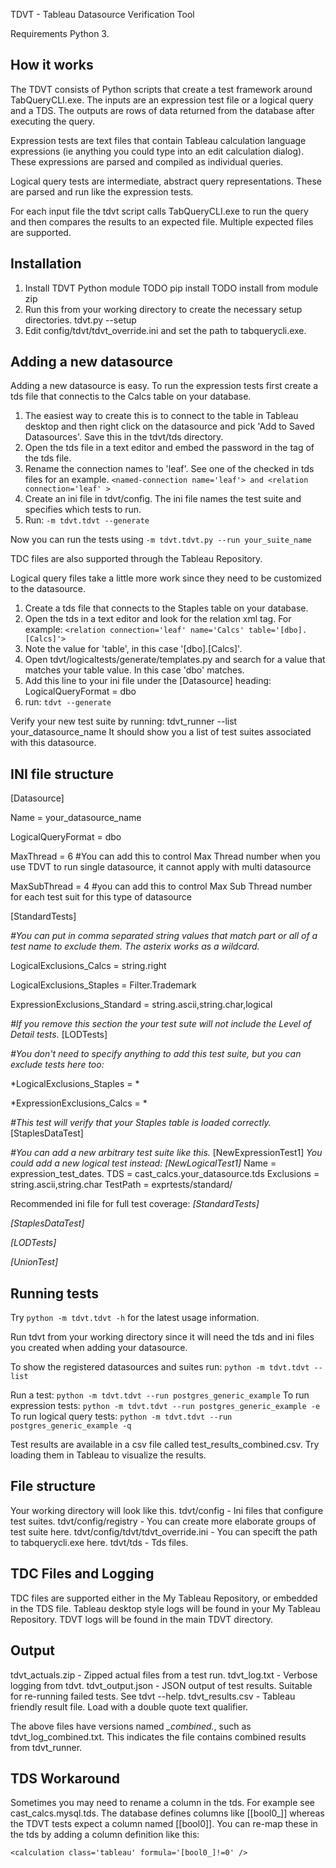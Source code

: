 TDVT - Tableau Datasource Verification Tool

Requirements
    Python 3.

How it works
---------------
The TDVT consists of Python scripts that create a test framework around TabQueryCLI.exe. The inputs are an expression test file or a logical query and a TDS. The outputs are rows of data returned from the database after executing the query.

Expression tests are text files that contain Tableau calculation language expressions (ie anything you could type into an edit calculation dialog). These expressions are parsed and compiled as individual queries.

Logical query tests are intermediate, abstract query representations. These are parsed and run like the expression tests.

For each input file the tdvt script calls TabQueryCLI.exe to run the query and then compares the results to an expected file. Multiple expected files are supported.


Installation
---------------

1. Install TDVT Python module
    TODO pip install
    TODO install from module zip
2. Run this from your working directory to create the necessary setup directories.
    tdvt.py --setup
3. Edit config/tdvt/tdvt_override.ini and set the path to tabquerycli.exe.

Adding a new datasource
---------------
Adding a new datasource is easy. To run the expression tests first create a tds file that connectis to the Calcs table on your database.
1. The easiest way to create this is to connect to the table in Tableau desktop and then right click on the datasource and pick 'Add to Saved Datasources'. Save this in the tdvt/tds directory.
2. Open the tds file in a text editor and embed the password in the <connection> tag of the tds file.
3. Rename the connection names to 'leaf'. See one of the checked in tds files for an example. `<named-connection name='leaf'> and <relation connection='leaf' >`
4. Create an ini file in tdvt/config. The ini file names the test suite and specifies which tests to run.
5. Run: `-m tdvt.tdvt --generate`

Now you can run the tests using `-m tdvt.tdvt.py --run your_suite_name`

TDC files are also supported through the Tableau Repository.

Logical query files take a little more work since they need to be customized to the datasource. 
1. Create a tds file that connects to the Staples table on your database.
2. Open the tds in a text editor and look for the relation xml tag. For example: `<relation connection='leaf' name='Calcs' table='[dbo].[Calcs]'>`
3. Note the value for 'table', in this case '[dbo].[Calcs]'.
4. Open tdvt/logicaltests/generate/templates.py and search for a value that matches your table value. In this case 'dbo' matches.
5. Add this line to your ini file under the [Datasource] heading: LogicalQueryFormat = dbo
6. run: `tdvt --generate`

Verify your new test suite by running: tdvt_runner --list your_datasource_name
It should show you a list of test suites associated with this datasource.

INI file structure
---------------
[Datasource]

Name = your_datasource_name

LogicalQueryFormat = dbo

MaxThread = 6   #You can add this to control Max Thread number when you use TDVT to run single datasource, it cannot apply with multi datasource

MaxSubThread = 4    #you can add this to control Max Sub Thread number for each test suit for this type of datasource

[StandardTests]

*\#You can put in comma separated string values that match part or all of a test name to exclude them. The asterix works as a wildcard.*

LogicalExclusions_Calcs = string.right

LogicalExclusions_Staples = Filter.Trademark

ExpressionExclusions_Standard = string.ascii,string.char,logical

*#If you remove this section the your test sute will not include the Level of Detail tests.*
[LODTests]

*\#You don't need to specify anything to add this test suite, but you can exclude tests here too:*

*LogicalExclusions_Staples = *

*ExpressionExclusions_Calcs = *

*#This test will verify that your Staples table is loaded correctly.* 
[StaplesDataTest]

*\#You can add a new arbitrary test suite like this.*
[NewExpressionTest1]
*You could add a new logical test instead:*
*[NewLogicalTest1]*
Name = expression_test_dates.
TDS = cast_calcs.your_datasource.tds
Exclusions = string.ascii,string.char
TestPath = exprtests/standard/

Recommended ini file for full test coverage:
*[StandardTests]*

*[StaplesDataTest]*

*[LODTests]*

*[UnionTest]*

Running tests
---------------
Try `python -m tdvt.tdvt -h` for the latest usage information.

Run tdvt from your working directory since it will need the tds and ini files you created when adding your datasource.

To show the registered datasources and suites run: `python -m tdvt.tdvt --list`

Run a test:
`python -m tdvt.tdvt --run postgres_generic_example`
To run expression tests:
`python -m tdvt.tdvt --run postgres_generic_example -e`
To run logical query tests:
`python -m tdvt.tdvt --run postgres_generic_example -q`

Test results are available in a csv file called test_results_combined.csv. Try loading them in Tableau to visualize the results.


File structure
---------------
Your working directory will look like this.
        tdvt/config - Ini files that configure test suites.
        tdvt/config/registry - You can create more elaborate groups of test suite here.
        tdvt/config/tdvt/tdvt_override.ini - You can specift the path to tabquerycli.exe here.
        tdvt/tds - Tds files.

TDC Files and Logging
---------------
TDC files are supported either in the My Tableau Repository, or embedded in the TDS file.
Tableau desktop style logs will be found in your My Tableau Repository. TDVT logs will be found in the main TDVT directory.

Output
---------------
tdvt_actuals.zip - Zipped actual files from a test run.
tdvt_log.txt - Verbose logging from tdvt.
tdvt_output.json - JSON output of test results. Suitable for re-running failed tests. See tdvt --help.
tdvt_results.csv - Tableau friendly result file. Load with a double quote text qualifier.

The above files have versions named *_combined.*, such as tdvt_log_combined.txt. This indicates the file contains combined results from tdvt_runner.

TDS Workaround
---------------
Sometimes you may need to rename a column in the tds. For example see cast_calcs.mysql.tds. The database defines columns like [[bool0_]] whereas the TDVT tests expect a column named [[bool0]]. You can re-map these in the tds by adding a column definition like this:

<column datatype='boolean' name='[bool0]' role='dimension' type='nominal'>

    <calculation class='tableau' formula='[bool0_]!=0' />

</column>



